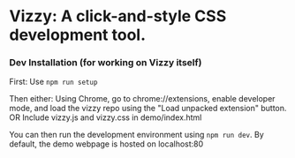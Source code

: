# Vizzy: A click-and-style CSS development tool.

### Dev Installation (for working on Vizzy itself)

First:
Use `npm run setup`

Then either:
Using Chrome, go to chrome://extensions, enable developer mode, and load the vizzy repo using the "Load unpacked extension" button.
OR
Include vizzy.js and vizzy.css in demo/index.html

You can then run the development environment using `npm run dev`. By default, the demo webpage is hosted on localhost:80